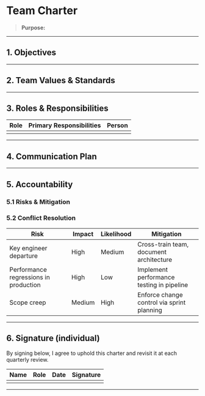 # Team Charter

> **Purpose:**

---
## 1. Objectives

---
## 2. Team Values & Standards

---
## 3. Roles & Responsibilities

| Role               | Primary Responsibilities        | Person
|--------------------|--------------------------------|----|
|       |           | |

---

## 4. Communication Plan

---

## 5. Accountability

### 5.1 Risks & Mitigation

### 5.2 Conflict Resolution

| Risk                                 | Impact   | Likelihood | Mitigation                                  |
|--------------------------------------|----------|------------|---------------------------------------------|
| Key engineer departure               | High     | Medium     | Cross-train team, document architecture     |
| Performance regressions in production| High     | Low        | Implement performance testing in pipeline   |
| Scope creep                          | Medium   | High       | Enforce change control via sprint planning  |

---

## 6. Signature (individual)

By signing below, I agree to uphold this charter and revisit it at each quarterly review.

| Name            | Role               | Date       | Signature          |
|-----------------|--------------------|------------|--------------------|
|  |      | |       |

---


